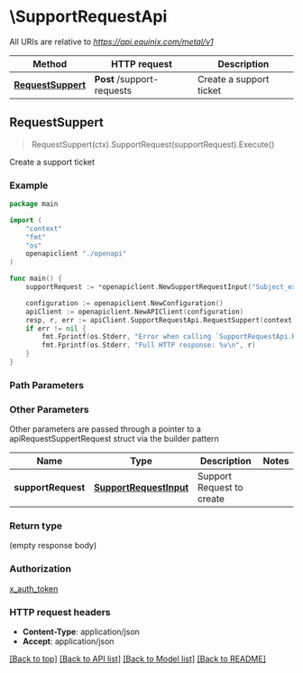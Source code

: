 # \SupportRequestApi

All URIs are relative to *https://api.equinix.com/metal/v1*

Method | HTTP request | Description
------------- | ------------- | -------------
[**RequestSuppert**](SupportRequestApi.md#RequestSuppert) | **Post** /support-requests | Create a support ticket



## RequestSuppert

> RequestSuppert(ctx).SupportRequest(supportRequest).Execute()

Create a support ticket



### Example

```go
package main

import (
    "context"
    "fmt"
    "os"
    openapiclient "./openapi"
)

func main() {
    supportRequest := *openapiclient.NewSupportRequestInput("Subject_example", "Message_example") // SupportRequestInput | Support Request to create

    configuration := openapiclient.NewConfiguration()
    apiClient := openapiclient.NewAPIClient(configuration)
    resp, r, err := apiClient.SupportRequestApi.RequestSuppert(context.Background()).SupportRequest(supportRequest).Execute()
    if err != nil {
        fmt.Fprintf(os.Stderr, "Error when calling `SupportRequestApi.RequestSuppert``: %v\n", err)
        fmt.Fprintf(os.Stderr, "Full HTTP response: %v\n", r)
    }
}
```

### Path Parameters



### Other Parameters

Other parameters are passed through a pointer to a apiRequestSuppertRequest struct via the builder pattern


Name | Type | Description  | Notes
------------- | ------------- | ------------- | -------------
 **supportRequest** | [**SupportRequestInput**](SupportRequestInput.md) | Support Request to create | 

### Return type

 (empty response body)

### Authorization

[x_auth_token](../README.md#x_auth_token)

### HTTP request headers

- **Content-Type**: application/json
- **Accept**: application/json

[[Back to top]](#) [[Back to API list]](../README.md#documentation-for-api-endpoints)
[[Back to Model list]](../README.md#documentation-for-models)
[[Back to README]](../README.md)

